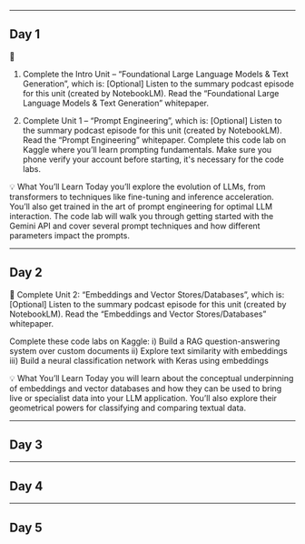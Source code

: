 ---------
**Day 1**
---------
🎒 
1. Complete the Intro Unit – “Foundational Large Language Models & Text Generation”, which is:
[Optional] Listen to the summary podcast episode for this unit (created by NotebookLM).
Read the “Foundational Large Language Models & Text Generation” whitepaper.

2. Complete Unit 1 – “Prompt Engineering”, which is:
[Optional] Listen to the summary podcast episode for this unit (created by NotebookLM).
Read the “Prompt Engineering” whitepaper.
Complete this code lab on Kaggle where you’ll learn prompting fundamentals. Make sure you phone verify your account before starting, it's necessary for the code labs.

💡 What You’ll Learn
Today you’ll explore the evolution of LLMs, from transformers to techniques like fine-tuning and inference acceleration. You’ll also get trained in the art of prompt engineering for optimal LLM interaction.
The code lab will walk you through getting started with the Gemini API and cover several prompt techniques and how different parameters impact the prompts.

---------
**Day 2**
---------
🎒
Complete Unit 2: “Embeddings and Vector Stores/Databases”, which is:
[Optional] Listen to the summary podcast episode for this unit (created by NotebookLM).
Read the “Embeddings and Vector Stores/Databases” whitepaper.

Complete these code labs on Kaggle:
i) Build a RAG question-answering system over custom documents
ii) Explore text similarity with embeddings
iii) Build a neural classification network with Keras using embeddings

💡 What You’ll Learn
Today you will learn about the conceptual underpinning of embeddings and vector databases and how they can be used to bring live or specialist data into your LLM application. You’ll also explore their geometrical powers for classifying and comparing textual data. 

---------
**Day 3**
---------






---------
**Day 4**
---------







---------
**Day 5**
---------
